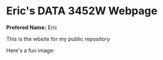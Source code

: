 <h1> Eric's DATA 3452W Webpage</h1>

<p>
<strong>Prefered Name:</strong> Eric <br>

This is the wbsite for my public repository <br>

Here's a fun image:
</p>


